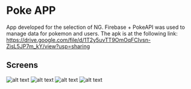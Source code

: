 # Poke APP
App developed for the selection of NG. Firebase + PokeAPI was used to manage data for pokemon and users. The apk is at the following link: https://drive.google.com/file/d/1T2y5uvTT9OmOqFCIvsn-ZisL5JP7m_kY/view?usp=sharing

## Screens
![alt text](https://github.com/vinilopes1/dev-android-ng/blob/main/images/Screenshot_20210305-085444.png)
![alt text](https://github.com/vinilopes1/dev-android-ng/blob/main/images/Screenshot_20210305-085455.png)
![alt text](https://github.com/vinilopes1/dev-android-ng/blob/main/images/Screenshot_20210305-085521.png)
![alt text](https://github.com/vinilopes1/dev-android-ng/blob/main/images/Screenshot_20210305-090457.png)

